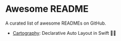 # Awesome README

A curated list of awesome READMEs on GitHub.

- [Cartography](https://github.com/robb/Cartography): Declarative Auto Layout in Swift :iphone::triangular_ruler:
